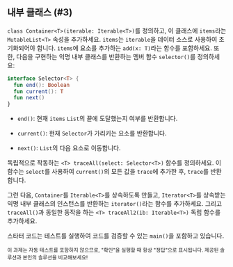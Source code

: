## 내부 클래스 (#3)

`class Container<T>(iterable: Iterable<T>)`를 정의하고, 이 클래스에 `items`라는 `MutableList<T>` 속성을 추가하세요. `items`는 `iterable`을 데이터 소스로 사용하여 초기화되어야 합니다. `items`에 요소를 추가하는 `add(x: T)`라는 함수를 포함하세요. 또한, 다음을 구현하는 익명 내부 클래스를 반환하는 멤버 함수 `selector()`를 정의하세요:

```kotlin
interface Selector<T> {
  fun end(): Boolean
  fun current(): T
  fun next()
}
```

- `end()`: 현재 `items` `List`의 끝에 도달했는지 여부를 반환합니다.

- `current()`: 현재 `Selector`가 가리키는 요소를 반환합니다.

- `next()`: `List`의 다음 요소로 이동합니다.

독립적으로 작동하는 `<T> traceAll(select: Selector<T>)` 함수를 정의하세요. 이 함수는 `select`를 사용하여 `current()`의 모든 값을 `trace`에 추가한 후, `trace`를 반환합니다.

그런 다음, `Container`를 `Iterable<T>`를 상속하도록 만들고, `Iterator<T>`를 상속받는 익명 내부 클래스의 인스턴스를 반환하는 `iterator()`라는 함수를 추가하세요. 그리고 `traceAll()`과 동일한 동작을 하는 `<T> traceAll2(ib: Iterable<T>)` 독립 함수를 추가하세요.

스타터 코드는 테스트를 실행하여 코드를 검증할 수 있는 `main()`을 포함하고 있습니다.

<sub> 이 과제는 자동 테스트를 포함하지 않으므로, "확인"을 실행할 때 항상 "정답"으로 표시됩니다.
제공된 솔루션과 본인의 솔루션을 비교해보세요! </sub>